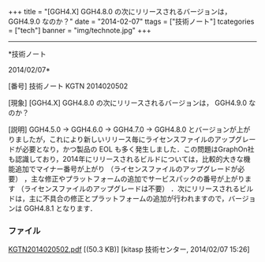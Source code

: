 ﻿+++
title = "[GGH4.X] GGH4.8.0 の次にリリースされるバージョンは， GGH4.9.0 なのか？"
date = "2014-02-07"
ttags = ["技術ノート"]
tcategories = ["tech"]
banner = "img/technote.jpg"
+++

-----------------------------------------------------------------------------------------------------------------------------

*技術ノート

2014/02/07*


[番号]
技術ノート KGTN 2014020502

[現象]
[GGH4.X] GGH4.8.0 の次にリリースされるバージョンは， GGH4.9.0 なのか？

[説明]
GGH4.5.0 → GGH4.6.0 → GGH4.7.0 → GGH4.8.0
とバージョンが上がりましたが，これにより新しいリリース毎にライセンスファイルのアップグレードが必要となり，かつ製品の
EOL
も多く発生しました．この問題はGraphOn社も認識しており，2014年にリリースされるビルドについては，比較的大きな機能追加でマイナー番号が上がり
（ライセンスファイルのアップグレードが必要）
，主な修正やプラットフォームの追加でサービスパックの番号が上がります
（ライセンスファイルのアップグレードは不要）
．次にリリースされるビルドは，主に不具合の修正とプラットフォームの追加が行われますので，バージョンは
GGH4.8.1 となります．


### ファイル

 
 


[KGTN2014020502.pdf](http://techreport.kitasp.net/attachments/download/1541/KGTN2014020502.pdf)
 [(50.3 KB)] [kitasp 技術センター, 2014/02/07
15:26]


 


 

